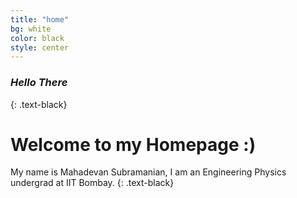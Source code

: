 ```yaml
---
title: "home"
bg: white
color: black
style: center
---
```


### *Hello There*
{: .text-black}

<span class="fa-stack subtlecircle" style="font-size:100px; background:rgba(255,166,0,0.1)">
  <i class="fa fa-circle fa-stack-2x text-white"></i>
</span>

# Welcome to my Homepage :)
My name is Mahadevan Subramanian, I am an Engineering Physics undergrad at IIT Bombay.
{: .text-black}



